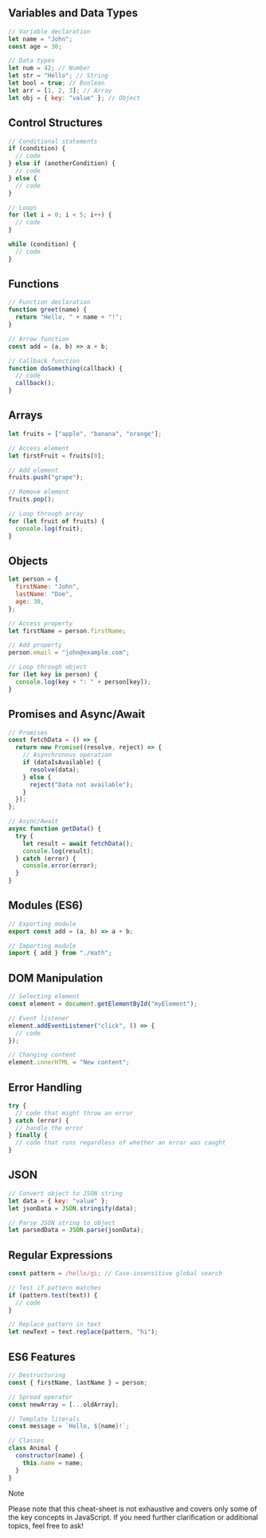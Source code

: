 ## Variables and Data Types

```js
// Variable declaration
let name = "John";
const age = 30;

// Data types
let num = 42; // Number
let str = "Hello"; // String
let bool = true; // Boolean
let arr = [1, 2, 3]; // Array
let obj = { key: "value" }; // Object
```

## Control Structures

```js
// Conditional statements
if (condition) {
  // code
} else if (anotherCondition) {
  // code
} else {
  // code
}

// Loops
for (let i = 0; i < 5; i++) {
  // code
}

while (condition) {
  // code
}
```

## Functions

```js
// Function declaration
function greet(name) {
  return "Hello, " + name + "!";
}

// Arrow function
const add = (a, b) => a + b;

// Callback function
function doSomething(callback) {
  // code
  callback();
}
```

## Arrays

```js
let fruits = ["apple", "banana", "orange"];

// Access element
let firstFruit = fruits[0];

// Add element
fruits.push("grape");

// Remove element
fruits.pop();

// Loop through array
for (let fruit of fruits) {
  console.log(fruit);
}
```

## Objects

```js
let person = {
  firstName: "John",
  lastName: "Doe",
  age: 30,
};

// Access property
let firstName = person.firstName;

// Add property
person.email = "john@example.com";

// Loop through object
for (let key in person) {
  console.log(key + ": " + person[key]);
}
```

## Promises and Async/Await

```js
// Promises
const fetchData = () => {
  return new Promise((resolve, reject) => {
    // Asynchronous operation
    if (dataIsAvailable) {
      resolve(data);
    } else {
      reject("Data not available");
    }
  });
};

// Async/Await
async function getData() {
  try {
    let result = await fetchData();
    console.log(result);
  } catch (error) {
    console.error(error);
  }
}
```

## Modules (ES6)

```js
// Exporting module
export const add = (a, b) => a + b;

// Importing module
import { add } from "./math";
```

## DOM Manipulation

```js
// Selecting element
const element = document.getElementById("myElement");

// Event listener
element.addEventListener("click", () => {
  // code
});

// Changing content
element.innerHTML = "New content";
```
## Error Handling

```js
try {
  // code that might throw an error
} catch (error) {
  // handle the error
} finally {
  // code that runs regardless of whether an error was caught
}
```
## JSON

```js
// Convert object to JSON string
let data = { key: "value" };
let jsonData = JSON.stringify(data);

// Parse JSON string to object
let parsedData = JSON.parse(jsonData);
```
## Regular Expressions

```js
const pattern = /hello/gi; // Case-insensitive global search

// Test if pattern matches
if (pattern.test(text)) {
  // code
}

// Replace pattern in text
let newText = text.replace(pattern, "hi");
```
## ES6 Features

```js
// Destructuring
const { firstName, lastName } = person;

// Spread operator
const newArray = [...oldArray];

// Template literals
const message = `Hello, ${name}!`;

// Classes
class Animal {
  constructor(name) {
    this.name = name;
  }
}
```

>[!Note]
>Please note that this cheat-sheet is not exhaustive and covers only some of the key concepts in JavaScript. If you need further clarification or additional topics, feel free to ask!